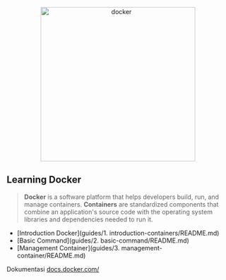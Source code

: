 <p align="center">
    <img src="https://techstack-generator.vercel.app/docker-icon.svg" height="350" witdh="350" alt="docker">
</p>

## Learning Docker
> <b>Docker</b> is a software platform that helps developers build, run, and manage containers. <b>Containers</b> are standardized components that combine an application's source code with the operating system libraries and dependencies needed to run it.

- [Introduction Docker](guides/1. introduction-containers/README.md)
- [Basic Command](guides/2. basic-command/README.md)
- [Management Container](guides/3. management-container/README.md)

Dokumentasi [docs.docker.com/](https://docs.docker.com/)
